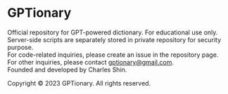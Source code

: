 # GPTionary
Official repository for GPT-powered dictionary. For educational use only.   
Server-side scripts are separately stored in private repository for security purpose.  
For code-related inquiries, please create an issue in the repository page.  
For other inquiries, please contact gptionary@gmail.com.  
Founded and developed by Charles Shin.
  
Copyright © 2023 GPTionary. All rights reserved.

